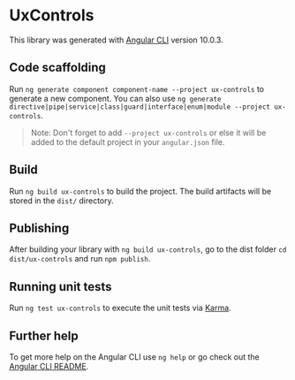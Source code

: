 # UxControls

This library was generated with [Angular CLI](https://github.com/angular/angular-cli) version 10.0.3.

## Code scaffolding

Run `ng generate component component-name --project ux-controls` to generate a new component. You can also use `ng generate directive|pipe|service|class|guard|interface|enum|module --project ux-controls`.
> Note: Don't forget to add `--project ux-controls` or else it will be added to the default project in your `angular.json` file. 

## Build

Run `ng build ux-controls` to build the project. The build artifacts will be stored in the `dist/` directory.

## Publishing

After building your library with `ng build ux-controls`, go to the dist folder `cd dist/ux-controls` and run `npm publish`.

## Running unit tests

Run `ng test ux-controls` to execute the unit tests via [Karma](https://karma-runner.github.io).

## Further help

To get more help on the Angular CLI use `ng help` or go check out the [Angular CLI README](https://github.com/angular/angular-cli/blob/master/README.md).
